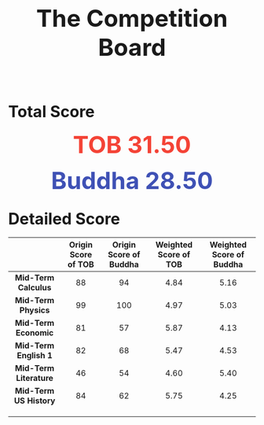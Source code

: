 # <center><font size=9px>The Competition Board</font></center>

&nbsp;<br/>&nbsp;<br/>

<style type="text/css"> 
@import url('https://fonts.font.im/css?family=Open+Sans');
html {
    font-family: -apple-system, BlinkMacSystemFont, "Open Sans", "Segoe UI", Helvetica, Arial, sans-serif, "Apple Color Emoji", "Segoe UI Emoji", "Segoe UI Symbol" 
}
.markdown-body {
    font-family: -apple-system, BlinkMacSystemFont, "Open Sans", "Segoe UI", Helvetica, Arial, sans-serif, "Apple Color Emoji", "Segoe UI Emoji", "Segoe UI Symbol" 
}
tobwin{
        color: #f44336;
        font-weight: bolder
    }
buddhawin{
        color: #3F51B5;
        font-weight: bolder
    }
</style>
## <font size=6px>Total Score</font>

<font size =8px color=#f44336>**<center>TOB	31.50</center>**</font>

<font size =68px color=#3F51B5>**<center>Buddha	28.50</center>**</font>





## <font size=6px>Detailed Score</font>

<font size=5px>


|                         | Origin Score of TOB | Origin Score of Buddha | Weighted Score of TOB | Weighted Score of Buddha |
| :---------------------: | :-----------------: | :--------------------: | :-------------------: | :----------------------: |
|  **Mid-Term Calculus**  |         88          |           94           |         4.84          |           5.16           |
|  **Mid-Term Physics**   |         99          |          100           |         4.97          |           5.03           |
|  **Mid-Term Economic**  |         81          |           57           |         5.87          |           4.13           |
| **Mid-Term English 1**  |         82          |           68           |         5.47          |           4.53           |
| **Mid-Term Literature** |         46          |           54           |         4.60          |           5.40           |
| **Mid-Term US History** |         84          |           62           |         5.75          |           4.25           |
|                         |                     |                        |                       |                          |
|                         |                     |                        |                       |                          |
|                         |                     |                        |                       |                          |

</font>